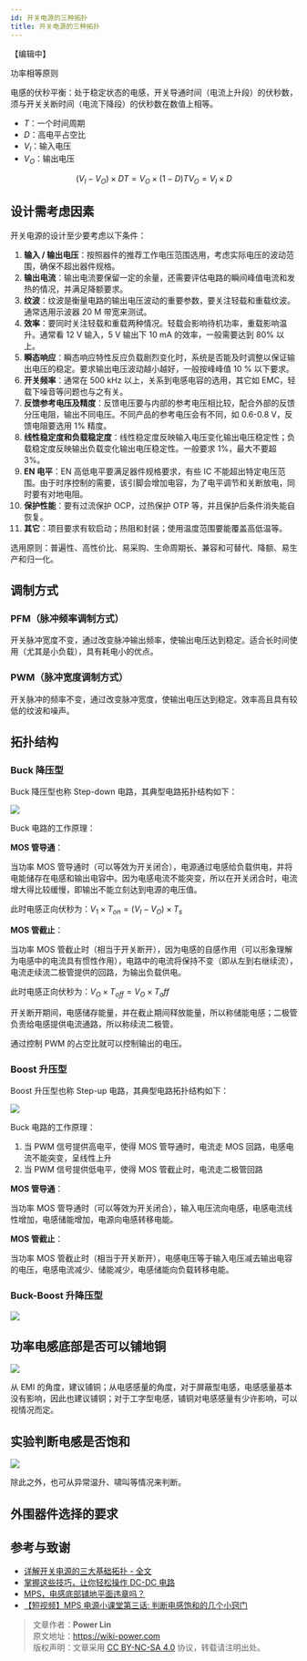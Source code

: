 ```yaml
---
id: 开关电源的三种拓扑
title: 开关电源的三种拓扑
---
```


【编辑中】

功率相等原则

电感的伏秒平衡：处于稳定状态的电感，开关导通时间（电流上升段）的伏秒数，须与开关关断时间（电流下降段）的伏秒数在数值上相等。

- $T$：一个时间周期
- $D$：高电平占空比
- $V_I$：输入电压
- $V_O$：输出电压

$$
(V_I-V_O)\times DT=V_O\times (1-D)T
V_O=V_I\times D
$$

## 设计需考虑因素

开关电源的设计至少要考虑以下条件：

1. **输入 / 输出电压**：按照器件的推荐工作电压范围选用，考虑实际电压的波动范围，确保不超出器件规格。
2. **输出电流**：输出电流要保留一定的余量，还需要评估电路的瞬间峰值电流和发热的情况，并满足降额要求。
3. **纹波**：纹波是衡量电路的输出电压波动的重要参数，要关注轻载和重载纹波。通常选用示波器 20 M 带宽来测试。
4. **效率**：要同时关注轻载和重载两种情况。轻载会影响待机功率，重载影响温升。通常看 12 V 输入，5 V 输出下 10 mA 的效率，一般需要达到 80% 以上。
5. **瞬态响应**：瞬态响应特性反应负载剧烈变化时，系统是否能及时调整以保证输出电压的稳定。要求输出电压波动越小越好，一般按峰峰值 10 % 以下要求。
6. **开关频率**：通常在 500 kHz 以上，关系到电感电容的选用，其它如 EMC，轻载下噪音等问题也与之有关。
7. **反馈参考电压及精度**：反馈电压要与内部的参考电压相比较，配合外部的反馈分压电阻，输出不同电压。不同产品的参考电压会有不同，如 0.6-0.8 V，反馈电阻要选用 1% 精度。
8. **线性稳定度和负载稳定度**：线性稳定度反映输入电压变化输出电压稳定性；负载稳定度反映输出负载变化输出电压稳定性。一般要求 1%，最大不要超 3%。
9. **EN 电平**：EN 高低电平要满足器件规格要求，有些 IC 不能超出特定电压范围。由于时序控制的需要，该引脚会增加电容，为了电平调节和关断放电，同时要有对地电阻。
10. **保护性能**：要有过流保护 OCP，过热保护 OTP 等，并且保护后条件消失能自恢复。
11. **其它**：项目要求有软启动；热阻和封装；使用温度范围要能覆盖高低温等。

选用原则：普遍性、高性价比、易采购、生命周期长、兼容和可替代、降额、易生产和归一化。

## 调制方式

### PFM（脉冲频率调制方式）

开关脉冲宽度不变，通过改变脉冲输出频率，使输出电压达到稳定。适合长时间使用（尤其是小负载），具有耗电小的优点。

### PWM（脉冲宽度调制方式）

开关脉冲的频率不变，通过改变脉冲宽度，使输出电压达到稳定。效率高且具有较低的纹波和噪声。

## 拓扑结构

### Buck 降压型

Buck 降压型也称 Step-down 电路，其典型电路拓扑结构如下：

![](https://wiki-media-1253965369.cos.ap-guangzhou.myqcloud.com/img/20210723152706.png)

Buck 电路的工作原理：

**MOS 管导通**：

当功率 MOS 管导通时（可以等效为开关闭合），电源通过电感给负载供电，并将电能储存在电感和输出电容中。因为电感电流不能突变，所以在开关闭合时，电流增大得比较缓慢，即输出不能立刻达到电源的电压值。

此时电感正向伏秒为：$V_1 \times T_{on}=(V_I-V_O)\times T_s$

**MOS 管截止**：

当功率 MOS 管截止时（相当于开关断开），因为电感的自感作用（可以形象理解为电感中的电流具有惯性作用），电路中的电流将保持不变（即从左到右继续流），电流走续流二极管提供的回路，为输出负载供电。

此时电感正向伏秒为：$V_O \times T_{off}=V_O \times T_off$

开关断开期间，电感储存能量，并在截止期间释放能量，所以称储能电感；二极管负责给电感提供电流通路，所以称续流二极管。

通过控制 PWM 的占空比就可以控制输出的电压。

### Boost 升压型

Boost 升压型也称 Step-up 电路，其典型电路拓扑结构如下：

![](https://wiki-media-1253965369.cos.ap-guangzhou.myqcloud.com/img/20210723152735.png)

Buck 电路的工作原理：

1. 当 PWM 信号提供高电平，使得 MOS 管导通时，电流走 MOS 回路，电感电流不能突变，呈线性上升
2. 当 PWM 信号提供低电平，使得 MOS 管截止时，电流走二极管回路

**MOS 管导通**：

当功率 MOS 管导通时（可以等效为开关闭合），输入电压流向电感，电感电流线性增加，电感储能增加，电源向电感转移电能。

**MOS 管截止**：

当功率 MOS 管截止时（相当于开关断开），电感电压等于输入电压减去输出电容的电压，电感电流减少、储能减少，电感储能向负载转移电能。

### Buck-Boost 升降压型

![](https://wiki-media-1253965369.cos.ap-guangzhou.myqcloud.com/img/20210723152820.png)

## 功率电感底部是否可以铺地铜

![](https://wiki-media-1253965369.cos.ap-guangzhou.myqcloud.com/img/20210723134135.png)

从 EMI 的角度，建议铺铜；从电感感量的角度，对于屏蔽型电感，电感感量基本没有影响，因此也建议铺铜；对于工字型电感，铺铜对电感感量有少许影响，可以视情况而定。

## 实验判断电感是否饱和

![](https://wiki-media-1253965369.cos.ap-guangzhou.myqcloud.com/img/20210723133831.png)

除此之外，也可从异常温升、啸叫等情况来判断。

## 外围器件选择的要求


## 参考与致谢

- [详解开关电源的三大基础拓扑 - 全文](http://www.elecfans.com/article/83/116/2016/20160307404422_a.html)
- [掌握这些技巧，让你轻松操作 DC-DC 电路](https://mp.weixin.qq.com/s/fqTPyfAKdTlbRxy0-ho9gA)
- [MPS，电感底部铺地平面违章吗？](https://mp.weixin.qq.com/s/CgR2jUgujLy3nqwU52rW2Q)
- [【短视频】MPS 电源小课堂第三话: 判断电感饱和的几个小窍门](https://mp.weixin.qq.com/s?__biz=MzIwMTE4MzQwMw==&mid=2884003106&idx=1&sn=41c7eef3377037a1a1d21179447d0df1&scene=19#wechat_redirect)

> 文章作者：**Power Lin**  
> 原文地址：<https://wiki-power.com>  
> 版权声明：文章采用 [CC BY-NC-SA 4.0](https://creativecommons.org/licenses/by/4.0/deed.zh) 协议，转载请注明出处。
